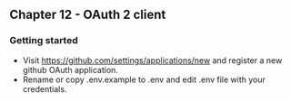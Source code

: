 ## Chapter 12 - OAuth 2 client

### Getting started

- Visit https://github.com/settings/applications/new and register a new github OAuth application.
- Rename or copy .env.example to .env and edit .env file with your credentials.
